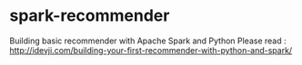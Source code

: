 # spark-recommender
Building basic recommender with Apache Spark and Python
Please read : http://idevji.com/building-your-first-recommender-with-python-and-spark/
